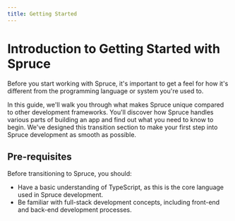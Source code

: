 ```yaml
---
title: Getting Started
---
```

<style>
  #language-selector {
    display: flex;
    justify-content: center;
    margin-top: 20px;
  }

  #language-selector button {
    background-color: #1a1a1a;
    color: #fff;
    border: 2px solid transparent;
    border-radius: 8px;
    padding: 6px 12px; 
    margin: 0 6px; 
    cursor: pointer;
    transition: all 0.3s ease-in-out;
    font-weight: bold;
    text-transform: uppercase;
    letter-spacing: 1px;
    font-size: 0.7em; 
  }

  #language-selector button:hover, #language-selector button:focus {
    background-color: #0EDDD3;
    border-color: #0EDDD3;
    box-shadow: 0 4px 8px rgba(0, 0, 0, 0.2);
    transform: translateY(-4px);
  }

  #language-selector button:active {
    transform: translateY(2px);
    box-shadow: none;
  }
  table {
  width: 100%;
  border-collapse: collapse;
  margin-bottom: 20px;
}

th, td {
  border: 1px solid #ddd;
  padding: 8px;
  text-align: left;
}

th {
  background-color: #f2f2f2;
}

tr:nth-child(even) {
  background-color: #f9f9f9;
}
</style>

# Introduction to Getting Started with Spruce
Before you start working with Spruce, it's important to get a feel for how it's different from the programming language or system you're used to. 

In this guide, we'll walk you through what makes Spruce unique compared to other development frameworks. You'll discover how Spruce handles various parts of building an app and find out what you need to know to begin. We've designed this transition section to make your first step into Spruce development as smooth as possible.

## Pre-requisites
Before transitioning to Spruce, you should:
- Have a basic understanding of TypeScript, as this is the core language used in Spruce development.
- Be familiar with full-stack development concepts, including front-end and back-end development processes.
